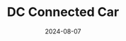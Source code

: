 ---  
layout: startup_page  
title: "DC Connected Car"  
id: "dcconnected.de"  
permalink: "/dcconnectedcardcconnected.de08072024/"  
website: "https://www.dc-connected.de/"  
funding_round: "Seed"  
funding_amount: "€2.1M"  
investors: "VENPACE, Borusan Ventures, Atlas Ventures, Network.VC, APX, Bloomhaus Ventures, Business Angels"  
about: "DC Connected Car GmbH provides an AI-driven virtual car technician platform offering remote diagnostics and repair solutions. This addresses the shortage of skilled labor in the automotive industry and provides automated, intelligent insights into vehicle health, minimizing the need for physical inspections. The platform integrates into customers' lives by offering remote support and enhances efficiency across automotive departments."  
markets: "Automotive, AI, Insurtech, Analytics, Artificial Intelligence (AI), Auto Insurance, Generative AI, Machine Learning, Predictive Analytics, Software"  
hq: "Nersingen, Bayern, Germany"  
founded_year: "2020"  
linkedin: "https://www.linkedin.com/company/dc-connected-car-gmbh"  
twitter: ""  
instagram: ""  
facebook: "https://www.facebook.com/DCConnected"  
crunchbase: "https://www.crunchbase.com/organization/dc-connected"  
pitchbook: "https://pitchbook.com/profiles/company/530387-74"  

date_display: "07-Aug-2024"  
date: "2024-08-07"

# SEO Optimization  
meta_title: "DC Connected Car - Seed Funding (€2.1M)"  
meta_description: "DC Connected Car, DC Connected Car GmbH provides an AI-driven virtual car technician platform offering remote diagnostics and repair solutions. This addresses the short..."  
meta_keywords: "DC Connected Car, Automotive, AI, Insurtech, Analytics, Artificial Intelligence (AI), Auto Insurance, Generative AI, Machine Learning, Predictive Analytics, Software, Seed funding"  
canonical_url: "https://startup.projectstartups.com/dcconnectedcardcconnected.de08072024/"  
---